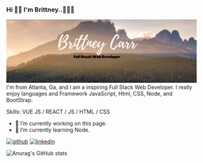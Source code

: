 ### Hi 👋🏾 I'm Brittney..👩🏽‍🦱
![](banner.png)
I'm from Atlanta, Ga, and I am a inspiring Full Stack Web Developer. I really enjoy languages and Framework JavaScript, Html, CSS, Node, and BootStrap.

Skills: VUE JS / REACT / JS / HTML / CSS

- 🔭 I’m currently working on this page. 
- 🌱 I’m currently learning Node.


[<img src='https://cdn.jsdelivr.net/npm/simple-icons@3.0.1/icons/github.svg' alt='github' height='40'>](https://github.com/bvoncarr)  [<img src='https://cdn.jsdelivr.net/npm/simple-icons@3.0.1/icons/linkedin.svg' alt='linkedin' height='40'>](https://www.linkedin.com/in/bvoncarr/)  

![Anurag's GitHub stats](https://github-readme-stats.vercel.app/api?username=bvoncarr&show_icons=true)
